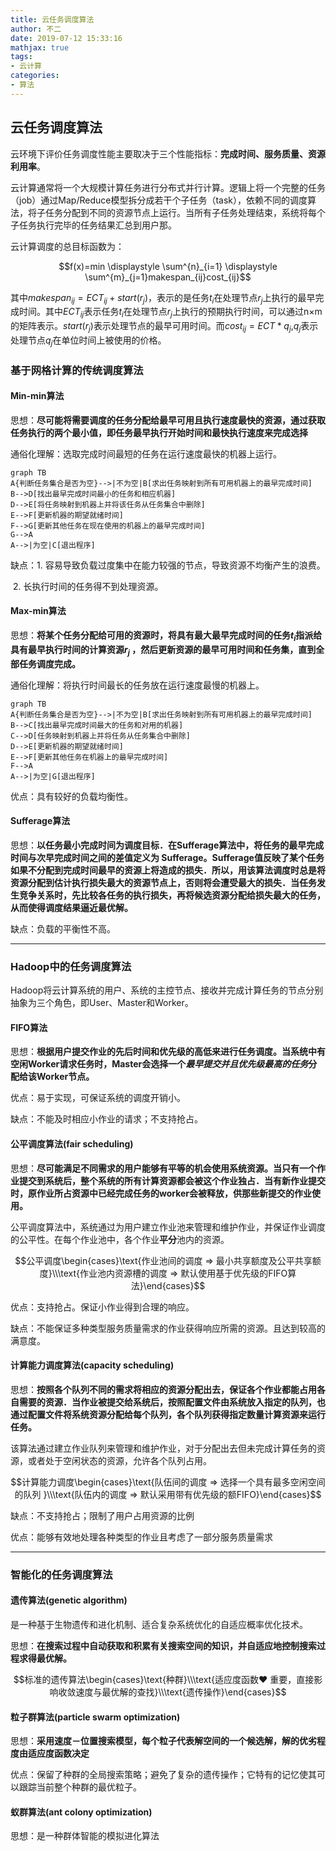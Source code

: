 ```yaml
---
title: 云任务调度算法
author: 不二
date: 2019-07-12 15:33:16
mathjax: true
tags: 
- 云计算
categories: 
- 算法
---
```


## 云任务调度算法

云环境下评价任务调度性能主要取决于三个性能指标：**完成时间、服务质量、资源利用率**。

云计算通常将一个大规模计算任务进行分布式并行计算。逻辑上将一个完整的任务（job）通过Map/Reduce模型拆分成若干个子任务（task），依赖不同的调度算法，将子任务分配到不同的资源节点上运行。当所有子任务处理结束，系统将每个子任务执行完毕的任务结果汇总到用户那。

云计算调度的总目标函数为：

$$f(x)=min \displaystyle \sum^{n}_{i=1} \displaystyle \sum^{m}_{j=1}makespan_{ij}cost_{ij}$$

其中$makespan_{ij}=ECT_{ij}+start(r_{j})$，表示的是任务$t_i$在处理节点$r_j$上执行的最早完成时间。其中$ECT_{ij}$表示任务$t_i$在处理节点$r_j$上执行的预期执行时间，可以通过n×m的矩阵表示。$start(r_j)$表示处理节点的最早可用时间。而$cost_{ij}=ECT*q_j$,$q_j$表示处理节点$q_j$在单位时间上被使用的价格。



### 基于网格计算的传统调度算法

#### Min-min算法

思想：**尽可能将需要调度的任务分配给最早可用且执行速度最快的资源，通过获取任务执行的两个最小值，即任务最早执行开始时间和最快执行速度来完成选择**

通俗化理解：选取完成时间最短的任务在运行速度最快的机器上运行。

```mermaid
graph TB
A{判断任务集合是否为空}-->|不为空|B[求出任务映射到所有可用机器上的最早完成时间]
B-->D[找出最早完成时间最小的任务和相应机器]
D-->E[将任务映射到机器上并将该任务从任务集合中删除]
E-->F[更新机器的期望就绪时间]
F-->G[更新其他任务在现在使用的机器上的最早完成时间]
G-->A
A-->|为空|C[退出程序]
```

缺点：1. 容易导致负载过度集中在能力较强的节点，导致资源不均衡产生的浪费。

​		   2. 长执行时间的任务得不到处理资源。

#### Max-min算法

思想：**将某个任务分配给可用的资源时，将具有最大最早完成时间的任务$t_i$指派给具有最早执行时间的计算资源$r_j$ ，然后更新资源的最早可用时间和任务集，直到全部任务调度完成。**

通俗化理解：将执行时间最长的任务放在运行速度最慢的机器上。

```mermaid
graph TB
A{判断任务集合是否为空}-->|不为空|B[求出任务映射到所有可用机器上的最早完成时间]
B-->C[找出最早完成时间最大的任务和对用的机器]
C-->D[任务映射到机器上并将任务从任务集合中删除]
D-->E[更新机器的期望就绪时间]
E-->F[更新其他任务在机器上的最早完成时间]
F-->A
A-->|为空|G[退出程序]
```

优点：具有较好的负载均衡性。

#### Sufferage算法

思想：**以任务最小完成时间为调度目标．在Sufferage算法中，将任务的最早完成时间与次早完成时间之间的差值定义为 Sufferage。Sufferage值反映了某个任务如果不分配到完成时间最早的资源上将造成的损失．所以，用该算法调度时总是将资源分配到估计执行损失最大的资源节点上，否则将会遭受最大的损失．当任务发生竞争关系时，先比较各任务的执行损失，再将候选资源分配给损失最大的任务，从而使得调度结果逼近最优解。**

缺点：负载的平衡性不高。

---

### Hadoop中的任务调度算法

Hadoop将云计算系统的用户、系统的主控节点、接收并完成计算任务的节点分别抽象为三个角色，即User、Master和Worker。

#### FIFO算法

思想：**根据用户提交作业的先后时间和优先级的高低来进行任务调度。当系统中有空闲Worker请求任务时，Master会选择一个*最早提交并且优先级最高的任务*分配给该Worker节点。**

优点：易于实现，可保证系统的调度开销小。

缺点：不能及时相应小作业的请求；不支持抢占。

#### 公平调度算法(fair scheduling)

思想：**尽可能满足不同需求的用户能够有平等的机会使用系统资源。当只有一个作业提交到系统后，整个系统的所有计算资源都会被这个作业独占．当有新作业提交时，原作业所占资源中已经完成任务的worker会被释放，供那些新提交的作业使用。**

公平调度算法中，系统通过为用户建立作业池来管理和维护作业，并保证作业调度的公平性。在每个作业池中，各个作业**平分**池内的资源。

$$公平调度\begin{cases}\text{作业池间的调度            ⇒     最小共享额度及公平共享额度}\\\text{作业池内资源槽的调度     ⇒   默认使用基于优先级的FIFO算法}\end{cases}$$

优点：支持抢占。保证小作业得到合理的响应。

缺点：不能保证多种类型服务质量需求的作业获得响应所需的资源。且达到较高的满意度。

#### 计算能力调度算法(capacity scheduling)

思想：**按照各个队列不同的需求将相应的资源分配出去，保证各个作业都能占用各自需要的资源．当作业被提交给系统后，按照配置文件由系统放入指定的队列，也通过配置文件将系统资源分配给每个队列，各个队列获得指定数量计算资源来运行任务。**

该算法通过建立作业队列来管理和维护作业，对于分配出去但未完成计算任务的资源，或者处于空闲状态的资源，允许各个队列占用。

$$计算能力调度\begin{cases}\text{队伍间的调度        ⇒    选择一个具有最多空闲空间的队列 }\\\text{队伍内的调度        ⇒     默认采用带有优先级的额FIFO}\end{cases}$$

缺点：不支持抢占；限制了用户占用资源的比例

优点：能够有效地处理各种类型的作业且考虑了一部分服务质量需求

---

### 智能化的任务调度算法

#### 遗传算法(genetic algorithm)

是一种基于生物遗传和进化机制、适合复杂系统优化的自适应概率优化技术。

思想：**在搜索过程中自动获取和积累有关搜索空间的知识，并自适应地控制搜索过程求得最优解。**

$$标准的遗传算法\begin{cases}\text{种群}\\\text{适应度函数♥   重要，直接影响收敛速度与最优解的查找}\\\text{遗传操作}\end{cases}$$

#### 粒子群算法(particle swarm optimization)

思想：**采用速度－位置搜索模型，每个粒子代表解空间的一个候选解，解的优劣程度由适应度函数决定**

优点：保留了种群的全局搜索策略；避免了复杂的遗传操作；它特有的记忆使其可以跟踪当前整个种群的最优粒子。

#### 蚁群算法(ant colony optimization)

思想：是一种群体智能的模拟进化算法 
